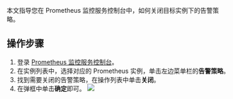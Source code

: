 本文指导您在 Prometheus 监控服务控制台中，如何关闭目标实例下的告警策略。

## 操作步骤

1. 登录 [ Prometheus 监控服务控制台](https://console.cloud.tencent.com/monitor/prometheus)。
2. 在实例列表中，选择对应的 Prometheus 实例，单击左边菜单栏的**告警策略**。
3. 找到需要关闭的告警策略，在操作列表中单击**关闭**。
4. 在弹框中单击**确定**即可。
![](https://main.qcloudimg.com/raw/2890b4dce653c0cbf35a88279b8caf55.png)
